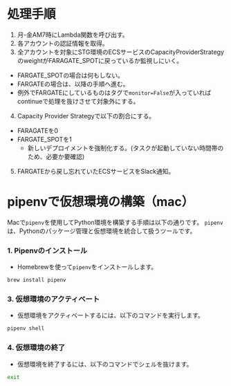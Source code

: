 # 処理手順
1. 月-金AM7時にLambda関数を呼び出す。
2. 各アカウントの認証情報を取得。
3. 全アカウントを対象にSTG環境のECSサービスのCapacityProviderStrategyのweightがFARAGATE_SPOTに戻っているか監視しにいく。
  - FARGATE_SPOTの場合は何もしない。
  - FARGATEの場合は、以降の手順へ進む。
  - 例外でFARGATEにしているものはタグで`monitor=False`が入っていればcontinueで処理を抜けさせて対象外にする。
4. Capacity Provider Strategyで以下の割合にする。
  - FARAGATEを0
  - FARGATE_SPOTを1
    - 新しいデプロイメントを強制化する。(タスクが起動していない時間帯のため、必要か要確認)
5. FARGATEから戻し忘れていたECSサービスをSlack通知。


# pipenvで仮想環境の構築（mac）

Macで`pipenv`を使用してPython環境を構築する手順は以下の通りです。
`pipenv`は、Pythonのパッケージ管理と仮想環境を統合して扱うツールです。

### 1. Pipenvのインストール
- Homebrewを使って`pipenv`をインストールします。

```bash
brew install pipenv

```

### 3. 仮想環境のアクティベート
- 仮想環境をアクティベートするには、以下のコマンドを実行します。

```bash
pipenv shell

```

### 4. 仮想環境の終了
- 仮想環境を終了するには、以下のコマンドでシェルを抜けます。

```bash
exit

```
